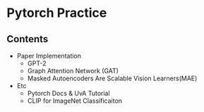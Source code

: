 # Pytorch Practice

## Contents
- Paper Implementation
    - GPT-2
    - Graph Attention Network (GAT)
    - Masked Autoencoders Are Scalable Vision Learners(MAE)
- Etc
    - Pytorch Docs & UvA Tutorial
    - CLIP for ImageNet Classificaiton
